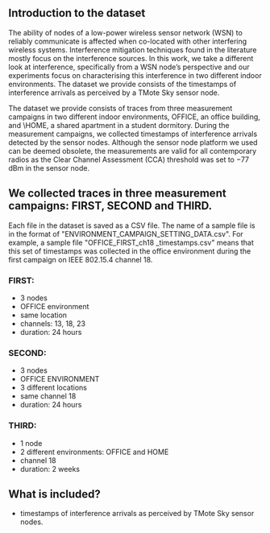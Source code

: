 ## Introduction to the dataset

The ability of nodes of a low-power wireless sensor network (WSN) to reliably communicate is affected when co-located with other interfering wireless systems. Interference mitigation techniques found in the literature mostly focus on the interference sources. In this work, we take a different look at interference, specifically from a WSN node’s perspective and our experiments focus on characterising this interference in two different indoor environments. The dataset we provide consists of the timestamps of interference arrivals as perceived by a TMote Sky sensor node. 

The dataset we provide consists of traces from three measurement campaigns in two different indoor environments, OFFICE, an office building, and \HOME, a shared apartment in a student dormitory. During the measurement campaigns, we collected timestamps of interference arrivals detected by the sensor nodes. Although the sensor node platform we used can be deemed obsolete, the measurements are valid for all contemporary radios as the Clear Channel Assessment (CCA) threshold was set to −77 dBm in the sensor node.

## We collected traces in three measurement campaigns: FIRST, SECOND and THIRD. 

Each file in the dataset is saved as a CSV file. The name of a sample file is in the format of "ENVIRONMENT_CAMPAIGN_SETTING_DATA.csv". For example, a sample file "OFFICE_FIRST_ch18 _timestamps.csv" means that this set of timestamps was collected in the office environment during the first campaign on IEEE 802.15.4 channel 18. 

### FIRST:

- 3 nodes
- OFFICE environment
- same location
- channels: 13, 18, 23
- duration: 24 hours

### SECOND: 

- 3 nodes
- OFFICE ENVIRONMENT	
- 3 different locations
- same channel 18
- duration: 24 hours

### THIRD:

- 1 node
- 2 different environments: OFFICE and HOME
- channel 18
- duration: 2 weeks


## What is included?

- timestamps of interference arrivals as perceived by TMote Sky sensor nodes. 

